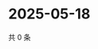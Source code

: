 # 2025-05-18

共 0 条

<!-- BEGIN ZHIHUQUESTIONS -->
<!-- 最后更新时间 Sun May 18 2025 11:40:55 GMT+0800 (China Standard Time) -->

<!-- END ZHIHUQUESTIONS -->
